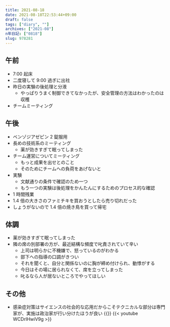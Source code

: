 ```yaml
---
title: 2021-08-18
date: 2021-08-18T22:53:44+09:00
draft: false
tags: ["diary", ""]
archives: ["2021-08"]
n年日記: ["0818"]
slug: 978281
---
```


## 午前

- 7:00 起床
- 二度寝して 9:00 過ぎに出社
- 昨日の実験の後処理と分液
  - やっぱりうまく制御できてなかったが、安全管理の方法はわかったのは収穫
- チームミーティング

## 午後

- ベンゾジアゼピン 2 錠服用
- 長めの技術系のミーティング
  - 薬が効きすぎて眠ってしまった
- チーム運営についてミーティング
  - もっと成果を出せとのこと
  - そのためにチームへの負荷をあげないと
- 実験
  - 文献通りの条件で確認のため一つ
  - もう一つの実験は後処理をかんたんにするためのプロセス的な確認
- 1 時間残業
- 1.4 倍の大きさのファミチキを買おうとしたら売り切れだった
- しょうがないので 1.4 倍の焼き鳥を買って帰宅

## 体調

- 薬が効きすぎて眠ってしまった
- 隣の席の別部署の方が、最近結構な頻度で叱責されていて辛い
  - 上司は明らかに不機嫌で、怒っているのがわかる
  - 部下への指導の口調がきつい
  - それを聞くと、自分と関係ないのに胸が締め付けられ、動悸がする
  - 今日はその場に居られなくて、席を立ってしまった
  - 叱るなら人が居ないところでやってほしい

## その他

- 感染症対策はサイエンスの社会的な応用だからこそテクニカルな部分は専門家が、実施は政治家が行い分けたほうが良い
  {{<twitter user="ent_univ_" id="1427772675892543491">}}
  {{< youtube WCDrIHwiV9g >}}
